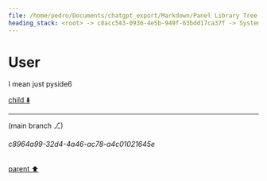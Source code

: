 ```yaml
---
file: /home/pedro/Documents/chatgpt_export/Markdown/Panel Library Tree Widgets.md
heading_stack: <root> -> c8acc543-0936-4e5b-949f-63bdd17ca37f -> System -> 836d14e2-cd23-4e65-b576-968c4d21c011 -> System -> aaa2a72b-1dee-418c-97aa-a60d9d5e6556 -> User -> d7950aac-5b31-4345-b6e2-073af196bf07 -> Assistant -> 5c0fe831-66bd-4875-ab02-bf63677de320 -> Tool -> d4100a41-3080-472e-8fd2-f6575d5cb247 -> Assistant -> 6c82266e-18dc-46e8-bf72-ed43bf6429cb -> Tool -> 6eb26701-44ab-46f7-8287-ccc2759e3192 -> Tool -> 1961b65b-07da-42ed-aed8-265b79ab36d7 -> Assistant -> aaa27249-59e3-4674-8f27-483ef1acc388 -> User -> 0b4db45f-c56e-4af9-9def-37ad60a4fa8c -> Assistant -> aaa28a6d-fb5c-4d77-8ce0-35ea8fbd6449 -> User -> 9ff4f75f-cd24-4055-b51e-93770e7d05b2 -> Assistant -> aaa212a2-d358-4f15-b7c3-8c41232e7833 -> User
---
```

# User

I mean just pyside6 

[child ⬇️](#c8964a99-32d4-4a46-ac78-a4c01021645e)

---

(main branch ⎇)
###### c8964a99-32d4-4a46-ac78-a4c01021645e
[parent ⬆️](#aaa212a2-d358-4f15-b7c3-8c41232e7833)
